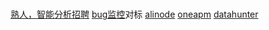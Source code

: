 # 

[熟人，智能分析招聘](https://gurudigger.com/)
[bug监控](fundebug.com)对标 [alinode](https://alinode.aliyun.com/)
[oneapm](http://www.oneapm.com/)
[datahunter](www.datahunter.cn)

